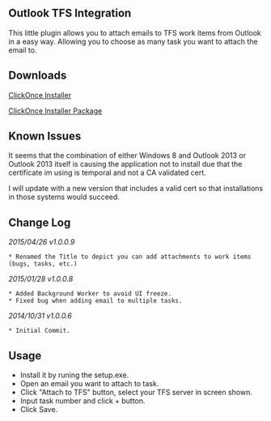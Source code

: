 
Outlook TFS Integration
-----------------------

This little plugin allows you to attach emails to TFS work items from Outlook in a easy way. Allowing you to choose as many task you want to attach the email to.

Downloads
---------

[ClickOnce Installer](http://bit.ly/outlooktfs_clickonce)

[ClickOnce Installer Package](bit.ly/outlooktfs_package)


Known Issues
------------

It seems that the combination of either Windows 8 and Outlook 2013 or Outlook 2013 itself is causing the application not to install due that the certificate im using is temporal and not a CA validated cert.

I will update with a new version that includes a valid cert so that installations in those systems would succeed.

Change Log
----------

*2015/04/26 v1.0.0.9*

    * Renamed the Title to depict you can add attachments to work items (bugs, tasks, etc.)

*2015/01/28 v1.0.0.8*

    * Added Background Worker to avoid UI freeze.
    * Fixed bug when adding email to multiple tasks.

*2014/10/31 v1.0.0.6*

    * Initial Commit.

Usage
-----

* Install it by runing the setup.exe.
* Open an email you want to attach to task.
* Click "Attach to TFS" button, select your TFS server in screen shown.
* Input task number and click + button.
* Click Save.
